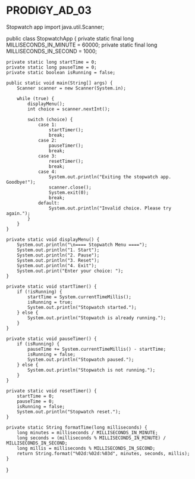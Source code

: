 # PRODIGY_AD_03
Stopwatch app
import java.util.Scanner;

public class StopwatchApp {
    private static final long MILLISECONDS_IN_MINUTE = 60000;
    private static final long MILLISECONDS_IN_SECOND = 1000;

    private static long startTime = 0;
    private static long pauseTime = 0;
    private static boolean isRunning = false;

    public static void main(String[] args) {
        Scanner scanner = new Scanner(System.in);

        while (true) {
            displayMenu();
            int choice = scanner.nextInt();

            switch (choice) {
                case 1:
                    startTimer();
                    break;
                case 2:
                    pauseTimer();
                    break;
                case 3:
                    resetTimer();
                    break;
                case 4:
                    System.out.println("Exiting the stopwatch app. Goodbye!");
                    scanner.close();
                    System.exit(0);
                    break;
                default:
                    System.out.println("Invalid choice. Please try again.");
            }
        }
    }

    private static void displayMenu() {
        System.out.println("\n==== Stopwatch Menu ====");
        System.out.println("1. Start");
        System.out.println("2. Pause");
        System.out.println("3. Reset");
        System.out.println("4. Exit");
        System.out.print("Enter your choice: ");
    }

    private static void startTimer() {
        if (!isRunning) {
            startTime = System.currentTimeMillis();
            isRunning = true;
            System.out.println("Stopwatch started.");
        } else {
            System.out.println("Stopwatch is already running.");
        }
    }

    private static void pauseTimer() {
        if (isRunning) {
            pauseTime += System.currentTimeMillis() - startTime;
            isRunning = false;
            System.out.println("Stopwatch paused.");
        } else {
            System.out.println("Stopwatch is not running.");
        }
    }

    private static void resetTimer() {
        startTime = 0;
        pauseTime = 0;
        isRunning = false;
        System.out.println("Stopwatch reset.");
    }

    private static String formatTime(long milliseconds) {
        long minutes = milliseconds / MILLISECONDS_IN_MINUTE;
        long seconds = (milliseconds % MILLISECONDS_IN_MINUTE) / MILLISECONDS_IN_SECOND;
        long millis = milliseconds % MILLISECONDS_IN_SECOND;
        return String.format("%02d:%02d:%03d", minutes, seconds, millis);
    }
}
